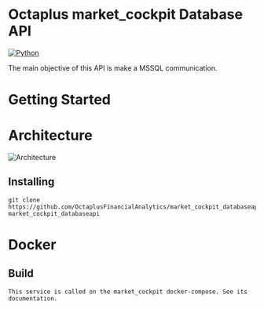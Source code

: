 # Octaplus market_cockpit Database API
[![Python](https://img.shields.io/badge/python-3.6-blue.svg)]()

The main objective of this API is make a MSSQL communication.

# Getting Started

# Architecture
![Architecture](https://lh4.googleusercontent.com/QxuRPXWzIXRpIVCh2TcCHdQ9rbeh6u2b--tyfiKx3gCkFWzdTiOpdTtjbPMx8oFSra-YUc9HVoRXuXryq9Pv=w1208-h856)

## Installing

```
git clone https://github.com/OctaplusFinancialAnalytics/market_cockpit_databaseapi.git market_cockpit_databaseapi
```

# Docker 

## Build
```
This service is called on the market_cockpit docker-compose. See its documentation.
```